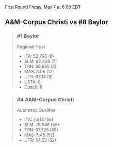 First Round
Friday, May 7 at 6:00 EDT
## A&M-Corpus Christi vs #8 Baylor

> ### #1 Baylor  
> Regional Host  
> - ITA: 52.726 (8)  
> - SLM: 92.436 (7)  
> - TRN: 89.865 (4)  
> - MAS: 8.06 (12)  
> - UTR: 63.14 (8)  
> - USTA: 8  
> - Coach: 8  

> ### #4 A&M-Corpus Christi  
> Automatic Qualifier  
> - ITA: 3.613 (56)  
> - SLM: 78.548 (55)  
> - TRN: 67.726 (55)  
> - MAS: 5.45 (52)  
> - UTR: 54.53 (52)  